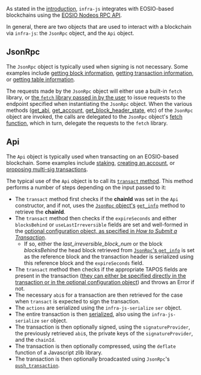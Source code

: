 As stated in the [introduction](index.md), `infra-js` integrates with EOSIO-based blockchains using the [EOSIO Nodeos RPC API](https://developers.eos.io/eosio-nodeos/reference).

In general, there are two objects that are used to interact with a blockchain via `infra-js`: the `JsonRpc` object, and the `Api` object.

## JsonRpc
The `JsonRpc` object is typically used when signing is not necessary.  Some examples include [getting block information](how-to-guides/00_how-to-get-block-information.md), [getting transaction information](how-to-guides/02_how-to-get-transaction-information.md), or [getting table information](how-to-guides/09_how-to-get-table-information.md).  

The requests made by the `JsonRpc` object will either use a built-in `fetch` library, or [the `fetch` library passed in by the user](basic-usage/01_commonjs.md) to issue requests to the endpoint specified when instantiating the `JsonRpc` object.  When the various methods ([get_abi](https://github.com/InfraBlockchain/infra-js/blob/master/src/InfraBlockchain/infra-js-jsonrpc.ts#L66), [get_account](https://github.com/InfraBlockchain/infra-js/blob/master/src/InfraBlockchain/infra-js-jsonrpc.ts#L71), [get_block_header_state](https://github.com/InfraBlockchain/infra-js/blob/master/src/InfraBlockchain/infra-js-jsonrpc.ts#L76), etc) of the `JsonRpc` object are invoked, the calls are delegated to the `JsonRpc` object's [fetch function](https://github.com/InfraBlockchain/infra-js/blob/master/src/InfraBlockchain/infra-js-jsonrpc.ts#L42-L63), which in turn, delegate the requests to the `fetch` library.

## Api
The `Api` object is typically used when transacting on an EOSIO-based blockchain.  Some examples include [staking](how-to-guides/03_how-to-stake.md), [creating an account](how-to-guides/05_how-to-create-an-account.md), or [proposing multi-sig transactions](how-to-guides/13_how-to-propose-a-multisig-transaction.md).

The typical use of the `Api` object is to call its [`transact` method](https://github.com/InfraBlockchain/infra-js/blob/master/src/InfraBlockchain/infra-js-api.ts#L214-L254).  This method performs a number of steps depending on the input passed to it:

* The `transact` method first checks if the **chainId** was set in the `Api` constructor, and if not, uses the [`JsonRpc` object's](#jsonrpc) [`get_info`](https://github.com/InfraBlockchain/infra-js/blob/master/src/InfraBlockchain/infra-js-jsonrpc.ts#L101) method to retrieve the **chainId**.  
* The `transact` method then checks if the `expireSeconds` and either `blocksBehind` or `useLastIrreversible` fields are set and well-formed in the [optional configuration object, as specified in *How to Submit a Transaction*](how-to-guides/01_how-to-submit-a-transaction.md#).  
    * If so, either the *last_irreversible_block_num* or the block *blocksBehind* the head block retrieved from [`JsonRpc`'s `get_info`](https://github.com/InfraBlockchain/infra-js/blob/master/src/InfraBlockchain/infra-js-jsonrpc.ts#L101) is set as the reference block and the transaction header is serialized using this reference block and the `expireSeconds` field.
* The `transact` method then checks if the appropriate TAPOS fields are present in the transaction ([they can either be specified directly in the transaction or in the optional configuration object](how-to-guides/01_how-to-submit-a-transaction.md#)) and throws an Error if not.
* The necessary `abi`s for a transaction are then retrieved for the case when `transact` is expected to sign the transaction.
* The `actions` are serialized using the `infra-js-serialize` `ser` object.
* The entire transaction is then [serialized](https://github.com/InfraBlockchain/infra-js/blob/master/src/InfraBlockchain/infra-js-api.ts#L154-L166), also using the `infra-js-serialize` `ser` object.
* The transaction is then optionally signed, using the `signatureProvider`, the previously retrieved `abi`s, the private keys of the `signatureProvider`, and the `chainId`.
* The transaction is then optionally compressed, using the `deflate` function of a Javascript zlib library.
* The transaction is then optionally broadcasted using `JsonRpc`'s [`push_transaction`](https://github.com/InfraBlockchain/infra-js/blob/master/src/InfraBlockchain/infra-js-jsonrpc.ts#L187).